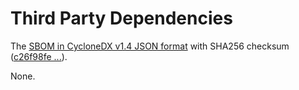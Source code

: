 # Third Party Dependencies

<!--[[[fill sbom_sha256()]]]-->
The [SBOM in CycloneDX v1.4 JSON format](https://git.sr.ht/~sthagen/mapology/blob/default/sbom.json) with SHA256 checksum ([c26f98fe ...](https://git.sr.ht/~sthagen/mapology/blob/default/sbom.json.sha256 "sha256:c26f98fe58485b6470ce05ede4dd204deedfb8f58633238e365f9f43f0de4491")).
<!--[[[end]]] (checksum: 45d0a5b774cdc9bf9dd49a073e775446)-->

None.

